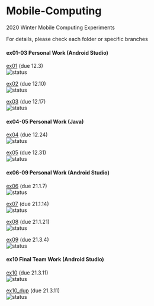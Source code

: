 # Mobile-Computing
2020 Winter Mobile Computing Experiments

For details, please check each folder or specific branches <br />


#### ex01-03 Personal Work (Android Studio)
[ex01](https://github.com/Voychek1024/Mobile-Computing/tree/main/ex01) (due 12.3) <br />
![status](https://img.shields.io/badge/status-completed-%23008080)

[ex02](https://github.com/Voychek1024/Mobile-Computing/tree/main/ex02) (due 12.10) <br />
![status](https://img.shields.io/badge/status-completed-%23008080)

[ex03](https://github.com/Voychek1024/Mobile-Computing/tree/main/ex03) (due 12.17) <br />
![status](https://img.shields.io/badge/status-completed-%23008080)

#### ex04-05 Personal Work (Java)

[ex04](https://github.com/Voychek1024/Mobile-Computing/tree/main/ex04) (due 12.24) <br />
![status](https://img.shields.io/badge/status-completed-%23008080)

[ex05](https://github.com/Voychek1024/Mobile-Computing/tree/main/ex05) (due 12.31) <br />
![status](https://img.shields.io/badge/status-completed-%23008080)

#### ex06-09 Personal Work  (Android Studio)

[ex06](https://github.com/Voychek1024/Mobile-Computing/tree/main/ex06) (due 21.1.7) <br />
![status](https://img.shields.io/badge/status-completed-%23008080)

[ex07](https://github.com/Voychek1024/Mobile-Computing/tree/main/ex07) (due 21.1.14) <br />
![status](https://img.shields.io/badge/status-completed-%23008080)

[ex08](https://github.com/Voychek1024/Mobile-Computing/tree/main/ex08) (due 21.1.21) <br />
![status](https://img.shields.io/badge/status-report--pending-blue)

[ex09](https://github.com/Voychek1024/Mobile-Computing/tree/main/ex09) (due 21.3.4) <br />
![status](https://img.shields.io/badge/status-report--pending-blue)

#### ex10 Final Team Work  (Android Studio)

[ex10](https://github.com/Voychek1024/Mobile-Computing/tree/main/ex10) (due 21.3.11) <br />
![status](https://img.shields.io/badge/status-abandoned-red)

[ex10_dup](https://github.com/Voychek1024/Mobile-Computing/tree/main/ex10_dup) (due 21.3.11) <br />
![status](https://img.shields.io/badge/status-still%20working-yellowgreen)
